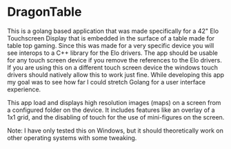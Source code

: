 # DragonTable
 
This is a golang based application that was made specifically for a 42" Elo Touchscreen Display that is embedded in the surface of a table made for table top gaming. Since this was made for a very specific device you will see interops to a C++ library for the Elo drivers. The app should be usable for any touch screen device if you remove the references to the Elo drivers. If you are using this on a different touch screen device the windows touch drivers should natively allow this to work just fine. While developing this app my goal was to see how far I could stretch Golang for a user interface experience. 

This app load and displays high resolution images (maps) on a screen from a configured folder on the device. It includes features like an overlay of a 1x1 grid, and the disabling of touch for the use of mini-figures on the screen.

Note: I have only tested this on Windows, but it should theoretically work on other operating systems with some tweaking.

